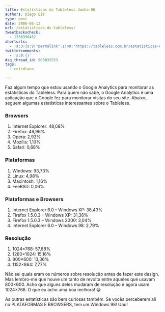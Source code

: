```yaml
---
title: Estatísticas do Tableless Junho-06
authors: Diego Eis
type: post
date: 2006-06-12
url: /estatisticas-do-tableless/
tweetbackscheck:
  - 1356396462
shorturls:
  - 'a:3:{s:9:"permalink";s:49:"https://tableless.com.br/estatisticas-do-tableless";s:7:"tinyurl";s:26:"https://tinyurl.com/3enj7rg";s:4:"isgd";s:19:"https://is.gd/0RkGcT";}'
twittercomments:
  - 'a:0:{}'
dsq_thread_id: 503035553
tags:
  - cotidiano

---
```

Faz algum tempo que estou usando o Google Analytics para monitorar as estatísticas do Tableless. Para quem não sabe, o Google Analytics é uma aplicação que o Google fez para monitorar visitas do seu site. Abaixo, seguem algumas estatísticas interessantes sobre o Tableless.

### Browsers

  1. Internet Explorer: 48,08%
  2. Firefox: 46,96%
  3. Opera: 2,92%
  4. Mozilla: 1,10%
  5. Safari: 0,68%

### Plataformas

  1. Windows: 93,73%
  2. Linux: 4,98%
  3. Macintosh: 1,16%
  4. FeeBSD: 0,06%

### Plataformas e Browsers

  1. Internet Explorer 6.0 &#8211; Windows XP: 38,43%
  2. Firefox 1.5.0.3 &#8211; Windows XP: 31,36%
  3. Firefox 1.5.0.3 &#8211; Windows 2000: 3,04%
  4. Internet Explorer 6.0 &#8211; Windows 98: 2,79%

### Resolução

  1. 1024&#215;768: 57,68%
  2. 1280&#215;1024: 15,16%
  3. 800&#215;600: 13,36%
  4. 1152&#215;864: 7,77%

Não sei quais eram os números sobre resolução antes de fazer este design. Mas lembro-me que houve um tanto de revolta entre aqueles que usavam 800&#215;600. Acho que alguns deles mudaram de resolução e agora usam 1024&#215;768. O que eu acho uma boa melhora! 😀

As outras estatísticas são bem curiosas também. Se vocês perceberem ali no PLATAFORMAS E BROWSERS, tem um Windows 98! Uau!